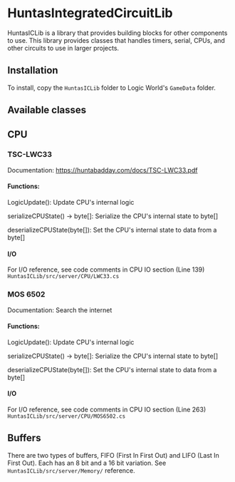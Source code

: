 # HuntasIntegratedCircuitLib

HuntasICLib is a library that provides building blocks for other components to use. This library provides classes that handles timers, serial, CPUs, and other circuits to use in larger projects.

## Installation
To install, copy the ``HuntasICLib`` folder to Logic World's ``GameData`` folder.

## Available classes
## CPU
### TSC-LWC33
Documentation: https://huntabadday.com/docs/TSC-LWC33.pdf

#### Functions:
LogicUpdate(): Update CPU's internal logic

serializeCPUState() -> byte[]: Serialize the CPU's internal state to byte[]

deserializeCPUState(byte[]): Set the CPU's internal state to data from a byte[]

#### I/O
For I/O reference, see code comments in CPU IO section (Line 139) ``HuntasICLib/src/server/CPU/LWC33.cs``

### MOS 6502
Documentation: Search the internet

#### Functions:
LogicUpdate(): Update CPU's internal logic

serializeCPUState() -> byte[]: Serialize the CPU's internal state to byte[]

deserializeCPUState(byte[]): Set the CPU's internal state to data from a byte[]

#### I/O
For I/O reference, see code comments in CPU IO section (Line 263) ``HuntasICLib/src/server/CPU/MOS6502.cs``

## Buffers
There are two types of buffers, FIFO (First In First Out) and LIFO (Last In First Out). Each has an 8 bit and a 16 bit variation. See ``HuntasICLib/src/server/Memory/`` reference.